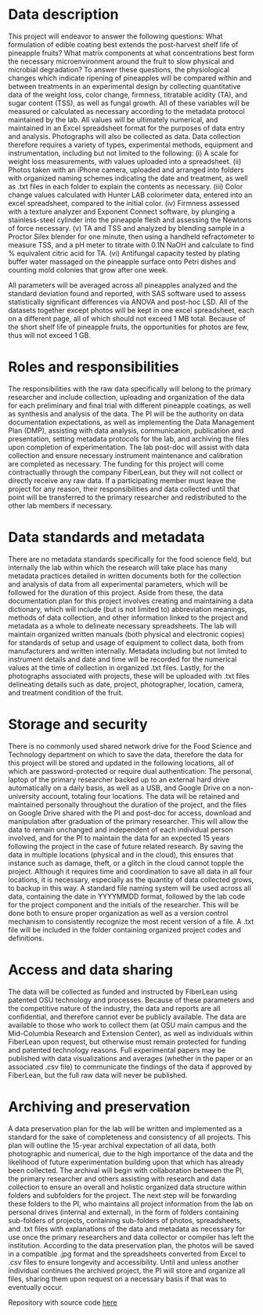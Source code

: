 # Data description
This project will endeavor to answer the following questions: What formulation of edible coating best extends the post-harvest shelf life of pineapple fruits? What matrix components at what concentrations best form the necessary microenvironment around the fruit to slow physical and microbial degradation? To answer these questions, the physiological changes which indicate ripening of pineapples will be compared within and between treatments in an experimental design by collecting quantitative data of the weight loss, color change, firmness, titratable acidity (TA), and sugar content (TSS), as well as fungal growth. All of these variables will be measured or calculated as necessary according to the metadata protocol maintained by the lab. All values will be ultimately numerical, and maintained in an Excel spreadsheet format for the purposes of data entry and analysis. Photographs will also be collected as data. Data collection therefore requires a variety of types, experimental methods, equipment and instrumentation, including but not limited to the following: (i) A scale for weight loss measurements, with values uploaded into a spreadsheet. (ii) Photos taken with an iPhone camera, uploaded and arranged into folders with organized naming schemes indicating the date and treatment, as well as .txt files in each folder to explain the contents as necessary. (iii) Color change values calculated with Hunter LAB colorimeter data, entered into an excel spreadsheet, compared to the initial color. (iv) Firmness assessed with a texture analyzer and Exponent Connect software, by plunging a stainless-steel cylinder into the pineapple flesh and assessing the Newtons of force necessary. (v) TA and TSS and analyzed by blending sample in a Proctor Silex blender for one minute, then using a handheld refractometer to measure TSS, and a pH meter to titrate with 0.1N NaOH and calculate to find % equivalent citric acid for TA. (vi) Antifungal capacity tested by plating buffer water massaged on the pineapple surface onto Petri dishes and counting mold colonies that grow after one week.

All parameters will be averaged across all pineapples analyzed and the standard deviation found and reported, with SAS software used to assess statistically significant differences via ANOVA and post-hoc LSD. All of the datasets together except photos will be kept in one excel spreadsheet, each on a different page, all of which should not exceed 1 MB total. Because of the short shelf life of pineapple fruits, the opportunities for photos are few, thus will not exceed 1 GB.

# Roles and responsibilities
The responsibilities with the raw data specifically will belong to the primary researcher and include collection, uploading and organization of the data for each preliminary and final trial with different pineapple coatings, as well as synthesis and analysis of the data. The PI will be the authority on data documentation expectations, as well as implementing the Data Management Plan (DMP), assisting with data analysis, communication, publication and presentation, setting metadata protocols for the lab, and archiving the files upon completion of experimentation. The lab post-doc will assist with data collection and ensure necessary instrument maintenance and calibration are completed as necessary. The funding for this project will come contractually through the company FiberLean, but they will not collect or directly receive any raw data. If a participating member must leave the project for any reason, their responsibilities and data collected until that point will be transferred to the primary researcher and redistributed to the other lab members if necessary.

# Data standards and metadata
There are no metadata standards specifically for the food science field, but internally the lab within which the research will take place has many metadata practices detailed in written documents both for the collection and analysis of data from all experimental parameters, which will be followed for the duration of this project. Aside from these, the data documentation plan for this project involves creating and maintaining a data dictionary, which will include (but is not limited to) abbreviation meanings, methods of data collection, and other information linked to the project and metadata as a whole to delineate necessary spreadsheets. The lab will maintain organized written manuals (both physical and electronic copies) for standards of setup and usage of equipment to collect data, both from manufacturers and written internally. Metadata including but not limited to instrument details and date and time will be recorded for the numerical values at the time of collection in organized .txt files. Lastly, for the photographs associated with projects, these will be uploaded with .txt files delineating details such as date, project, photographer, location, camera, and treatment condition of the fruit.

# Storage and security
There is no commonly used shared network drive for the Food Science and Technology department on which to save the data, therefore the data for this project will be stored and updated in the following locations, all of which are password-protected or require dual authentication: The personal, laptop of the primary researcher backed up to an external hard drive automatically on a daily basis, as well as a USB, and Google Drive on a non-university account, totaling four locations. The data will be retained and maintained personally throughout the duration of the project, and the files on Google Drive shared with the PI and post-doc for access, download and manipulation after graduation of the primary researcher. This will allow the data to remain unchanged and independent of each individual person involved, and for the PI to maintain the data for an expected 15 years following the project in the case of future related research. By saving the data in multiple locations (physical and in the cloud), this ensures that instance such as damage, theft, or a glitch in the cloud cannot topple the project. Although it requires time and coordination to save all data in all four locations, it is necessary, especially as the quantity of data collected grows, to backup in this way. A standard file naming system will be used across all data, containing the date in YYYYMMDD format, followed by the lab code for the project component and the initials of the researcher. This will be done both to ensure proper organization as well as a version control mechanism to consistently recognize the most recent version of a file. A .txt file will be included in the folder containing organized project codes and definitions.

# Access and data sharing
The data will be collected as funded and instructed by FiberLean using patented OSU technology and processes. Because of these parameters and the competitive nature of the industry, the data and reports are all confidential, and therefore cannot ever be publicly available. The data are available to those who work to collect them (at OSU main campus and the Mid-Columbia Research and Extension Center), as well as individuals within FiberLean upon request, but otherwise must remain protected for funding and patented technology reasons. Full experimental papers may be published with data visualizations and averages (whether in the paper or an associated .csv file) to communicate the findings of the data if approved by FiberLean, but the full raw data will never be published.

# Archiving and preservation
A data preservation plan for the lab will be written and implemented as a standard for the sake of completeness and consistency of all projects. This plan will outline the 15-year archival expectation of all data, both photographic and numerical, due to the high importance of the data and the likelihood of future experimentation building upon that which has already been collected. The archival will begin with collaboration between the PI, the primary researcher and others assisting with research and data collection to ensure an overall and holistic organized data structure within folders and subfolders for the project. The next step will be forwarding these folders to the PI, who maintains all project information from the lab on personal drives (internal and external), in the form of folders containing sub-folders of projects, containing sub-folders of photos, spreadsheets, and .txt files with explanations of the data and metadata as necessary for use once the primary researchers and data collector or compiler has left the institution. According to the data preservation plan, the photos will be saved in a compatible .jpg format and the spreadsheets converted from Excel to .csv files to ensure longevity and accessibility. Until and unless another individual continues the archived project, the PI will store and organize all files, sharing them upon request on a necessary basis if that was to eventually occur.

Repository with source code [here](https://github.com/clarallebot/GRAD521_DMPtemplate)
